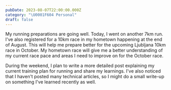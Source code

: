```yaml
---
pubDate: 2023-08-07T22:00:00.000Z
category: "\U0001F604 Personal"
draft: false
---
```


My running preparations are going well. Today, I went on another 7km run. I've also registered for a 10km race in my hometown happening at the end of August. This will help me prepare better for the upcoming Ljubljana 10km race in October. My hometown race will give me a better understanding of my current race pace and areas I need to improve on for the October race.

During the weekend, I plan to write a more detailed post explaining my current training plan for running and share my learnings. I've also noticed that I haven't posted many technical articles, so I might do a small write-up on something I've learned recently as well.
